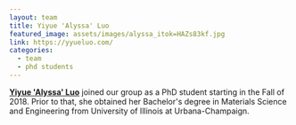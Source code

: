 ```yaml
---
layout: team
title: Yiyue 'Alyssa' Luo
featured_image: assets/images/alyssa_itok=HAZs83kf.jpg
link: https://yyueluo.com/
categories:
  - team
  - phd students
---
```

**[Yiyue 'Alyssa' Luo](https://yyueluo.com/)** joined our group as a PhD student starting in the Fall of 2018. Prior to that, she obtained her Bachelor's degree in Materials Science and Engineering from University of Illinois at Urbana-Champaign.